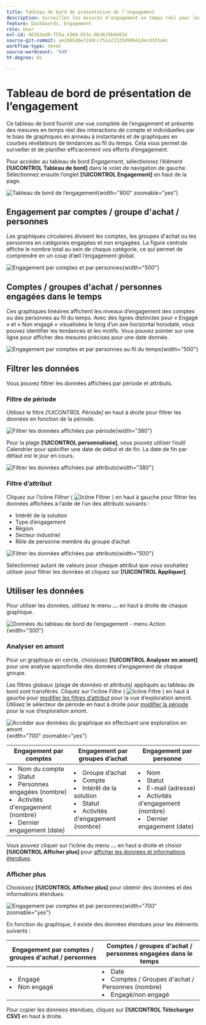 ```yaml
---
title: Tableau de bord de présentation de l’engagement
description: Surveillez les mesures d’engagement en temps réel pour les comptes, les groupes d’achats et les personnes à l’aide de graphiques interactifs et d’une analyse des tendances dans Journey Optimizer B2B edition.
feature: Dashboards, Engagement
role: User
exl-id: 46363ed8-755a-4368-b53c-0b3629b64934
source-git-commit: ae1885dbe724dcc751a72325d90641decd355a4c
workflow-type: tm+mt
source-wordcount: '549'
ht-degree: 6%

---
```


# Tableau de bord de présentation de l’engagement

Ce tableau de bord fournit une vue complète de l’engagement et présente des mesures en temps réel des interactions de compte et individuelles par le biais de graphiques en anneau à instantanés et de graphiques en courbes révélateurs de tendances au fil du temps. Cela vous permet de surveiller et de planifier efficacement vos efforts d’engagement.

Pour accéder au tableau de bord _Engagement_, sélectionnez l’élément **[!UICONTROL Tableau de bord]** dans le volet de navigation de gauche. Sélectionnez ensuite l’onglet **[!UICONTROL Engagement]** en haut de la page.

<!-- To generate a shareable PDF of your current view, click **[!UICONTROL Export]** at the top-right corner of the page. To engage with the data, use the action menu in the top-right corner. -->

![Tableau de bord de l’engagement](./assets/engagement-dashboard.png){width="800" zoomable="yes"}

## Engagement par comptes / groupe d&#39;achat / personnes

Les graphiques circulaires divisent les comptes, les groupes d&#39;achat ou les personnes en catégories engagées et non engagées. La figure centrale affiche le nombre total au sein de chaque catégorie, ce qui permet de comprendre en un coup d’œil l’engagement global.

![Engagement par comptes et par personnes](assets/engagement-accounts.png){width="500"}

## Comptes / groupes d&#39;achat / personnes engagées dans le temps

Ces graphiques linéaires affichent les niveaux d’engagement des comptes ou des personnes au fil du temps. Avec des lignes distinctes pour « Engagé » et « Non engagé » visualisées le long d’un axe horizontal horodaté, vous pouvez identifier les tendances et les motifs. Vous pouvez pointer sur une ligne pour afficher des mesures précises pour une date donnée.

![Engagement par comptes et par personnes au fil du temps](assets/engagement-accounts-over-time.png){width="500"}

## Filtrer les données

Vous pouvez filtrer les données affichées par période et attributs.

### Filtre de période

Utilisez le filtre _[!UICONTROL Période]_ en haut à droite pour filtrer les données en fonction de la période.

![Filtrer les données affichées par période](./assets/engagement-date-filter.png){width="380"}

Pour la plage **[!UICONTROL personnalisée]**, vous pouvez utiliser l’outil Calendrier pour spécifier une date de début et de fin. La date de fin par défaut est le jour en cours.

![Filtrer les données affichées par attributs](./assets/engagement-date-filter-custom.png){width="380"}

### Filtre d’attribut

Cliquez sur l’icône _Filtrer_ ( ![Icône Filtrer](../assets/do-not-localize/icon-filter.svg) ) en haut à gauche pour filtrer les données affichées à l’aide de l’un des attributs suivants :

* Intérêt de la solution
* Type d’engagement
* Région
* Secteur industriel
* Rôle de personne membre du groupe d’achat

![Filtrer les données affichées par attributs](./assets/engagement-dashboard-filters.png){width="500"}

Sélectionnez autant de valeurs pour chaque attribut que vous souhaitez utiliser pour filtrer les données et cliquez sur **[!UICONTROL Appliquer]**.

## Utiliser les données

Pour utiliser les données, utilisez le menu **...** en haut à droite de chaque graphique.

![Données du tableau de bord de l’engagement - menu Action](assets/engagement-action-menu.png){width="300"}

### Analyser en amont

Pour un graphique en cercle, choisissez **[!UICONTROL Analyser en amont]** pour une analyse approfondie des données d’engagement de chaque groupe.

Les filtres globaux (plage de données et attributs) appliqués au tableau de bord sont transférés. Cliquez sur l’icône _Filtre_ ( ![Icône Filtre](../assets/do-not-localize/icon-filter.svg) ) en haut à gauche pour [modifier les filtres d’attribut](#filter-the-data) pour la vue d’exploration amont. Utilisez le sélecteur de période en haut à droite pour [modifier la période](#date-range-filter) pour la vue d’exploration amont.

![Accéder aux données du graphique en effectuant une exploration en amont](./assets/engagement-buying-groups-drill-through.png){width="700" zoomable="yes"}

| Engagement par comptes | Engagement par groupes d’achat | Engagement par personne |
| ---------------------- | --------------------------- | -------------------- |
| <li>Nom du compte <li>Statut <li>Personnes engagées (nombre)<li>Activités d&#39;engagement (nombre) <li>Dernier engagement (date) | <li>Groupe d’achat <li>Compte <li>Intérêt de la solution <li>Statut <li>Activités d&#39;engagement (nombre) | <li>Nom <li>Statut <li>E-mail (adresse) <li>Activités d&#39;engagement (nombre) <li>Dernier engagement (date) |

Vous pouvez cliquer sur l’icône du menu **...** en haut à droite et choisir **[!UICONTROL Afficher plus]** pour [afficher les données et informations étendues](#view-more).

### Afficher plus

Choisissez **[!UICONTROL Afficher plus]** pour obtenir des données et des informations étendues.

![Engagement par comptes et par personnes](./assets/engagement-buying-groups-time-view-more.png){width="700" zoomable="yes"}

En fonction du graphique, il existe des données étendues pour les éléments suivants :

| Engagement par comptes / groupes d&#39;achat / personnes | Comptes / groupes d&#39;achat / personnes engagées dans le temps |
| ----------------------------------------------- | -------------------------------------------------- | 
| <li>Engagé <li>Non engagé | <li>Date <li>Comptes / Groupes d&#39;achat / Personnes (nombre) <li>Engagé/non engagé |

Pour copier les données étendues, cliquez sur **[!UICONTROL Télécharger CSV]** en haut à droite.
